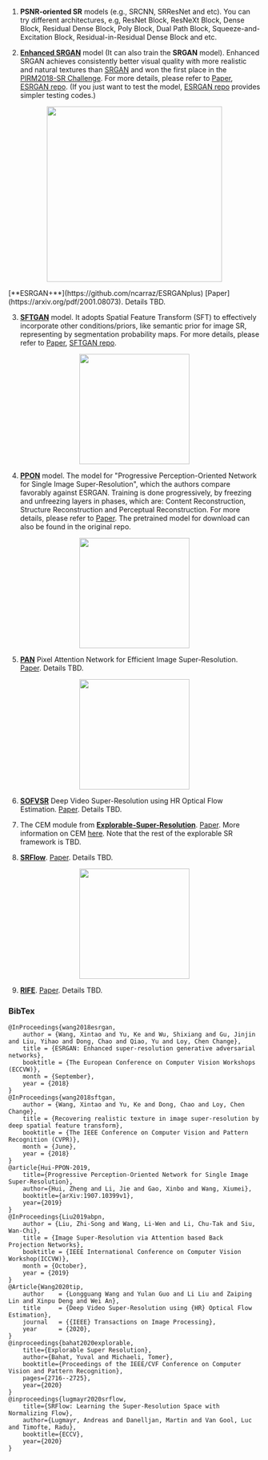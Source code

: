

1. **PSNR-oriented SR** models (e.g., SRCNN, SRResNet and etc). You can try different architectures, e.g, ResNet Block, ResNeXt Block, Dense Block, Residual Dense Block, Poly Block, Dual Path Block, Squeeze-and-Excitation Block, Residual-in-Residual Dense Block and etc.
<!--   1. want to compare more structures for SR. e.g. ResNet Block, ResNeXt Block, Dense Block, Residual Dense Block, Poly Block, Dual Path Block, Squeeze-and-Excitation Block and etc.
   1. want to provide some useful tricks for training SR networks.
   1. We are also curious to know what is the upper bound of PSNR for bicubic downsampling kernel by using an extremely large model.-->

2. [**Enhanced SRGAN**](https://github.com/xinntao/ESRGAN) model (It can also train the **SRGAN** model). Enhanced SRGAN achieves consistently better visual quality with more realistic and natural textures than [SRGAN](https://arxiv.org/abs/1609.04802) and won the first place in the [PIRM2018-SR Challenge](https://www.pirm2018.org/PIRM-SR.html). For more details, please refer to [Paper](https://arxiv.org/abs/1809.00219), [ESRGAN repo](https://github.com/xinntao/ESRGAN). (If you just want to test the model, [ESRGAN repo](https://github.com/xinntao/ESRGAN) provides simpler testing codes.)
<p align="center">
  <img height="350" src="https://github.com/xinntao/ESRGAN/blob/master/figures/baboon.jpg">
</p>
[**ESRGAN+**](https://github.com/ncarraz/ESRGANplus) [Paper](https://arxiv.org/pdf/2001.08073). Details TBD.

3. [**SFTGAN**](https://github.com/xinntao/CVPR18-SFTGAN) model. It adopts Spatial Feature Transform (SFT) to effectively incorporate other conditions/priors, like semantic prior for image SR, representing by segmentation probability maps. For more details, please refer to [Paper](https://arxiv.org/abs/1804.02815), [SFTGAN repo](https://github.com/xinntao/CVPR18-SFTGAN).
<p align="center">
  <img height="220" src="https://github.com/xinntao/SFTGAN/blob/master/figures/network_structure.png">
</p>

4. [**PPON**](https://github.com/Zheng222/PPON) model. The model for "Progressive Perception-Oriented Network for Single Image Super-Resolution", which the authors compare favorably against ESRGAN. Training is done progressively, by freezing and unfreezing layers in phases, which are: Content Reconstruction, Structure Reconstruction and Perceptual Reconstruction. For more details, please refer to [Paper](https://arxiv.org/abs/1907.10399). The pretrained model for download can also be found in the original repo.
<p align="center">
   <img height="220" src="https://github.com/Zheng222/PPON/raw/master/figures/Structure.png">
</p>

5. [**PAN**](https://github.com/zhaohengyuan1/PAN) Pixel Attention Network for Efficient Image Super-Resolution. [Paper](https://arxiv.org/pdf/2010.01073.pdf). Details TBD.
<p align="center">
   <img height="220" src="https://user-images.githubusercontent.com/41912303/107143307-af962280-6934-11eb-90e6-0489158d7168.png">
</p>

6. [**SOFVSR**](https://github.com/LongguangWang/SOF-VSR/tree/master/TIP) Deep Video Super-Resolution using HR Optical Flow Estimation. [Paper](http://arxiv.org/abs/2001.02129). Details TBD.

7. The CEM module from [**Explorable-Super-Resolution**](https://github.com/YuvalBahat/Explorable-Super-Resolution/). [Paper](http://openaccess.thecvf.com/content_CVPR_2020/papers/Bahat_Explorable_Super_Resolution_CVPR_2020_paper.pdf). More information on CEM [here](https://github.com/victorca25/BasicSR/tree/master/codes/models/modules/architectures/CEM). Note that the rest of the explorable SR framework is TBD.

8. [**SRFlow**](https://github.com/andreas128/SRFlow). [Paper](https://arxiv.org/pdf/2006.14200.pdf). Details TBD.
<p align="center">
   <img height="220" src="https://user-images.githubusercontent.com/41912303/107157089-77b5cc00-6982-11eb-83f3-05773ff46610.png">
</p>

9. [**RIFE**](https://github.com/hzwer/arXiv2020-RIFE). [Paper](https://arxiv.org/abs/2011.06294). Details TBD.

### BibTex

    @InProceedings{wang2018esrgan,
        author = {Wang, Xintao and Yu, Ke and Wu, Shixiang and Gu, Jinjin and Liu, Yihao and Dong, Chao and Qiao, Yu and Loy, Chen Change},
        title = {ESRGAN: Enhanced super-resolution generative adversarial networks},
        booktitle = {The European Conference on Computer Vision Workshops (ECCVW)},
        month = {September},
        year = {2018}
    }
    @InProceedings{wang2018sftgan,
        author = {Wang, Xintao and Yu, Ke and Dong, Chao and Loy, Chen Change},
        title = {Recovering realistic texture in image super-resolution by deep spatial feature transform},
        booktitle = {The IEEE Conference on Computer Vision and Pattern Recognition (CVPR)},
        month = {June},
        year = {2018}
    }
    @article{Hui-PPON-2019,
        title={Progressive Perception-Oriented Network for Single Image Super-Resolution},
        author={Hui, Zheng and Li, Jie and Gao, Xinbo and Wang, Xiumei},
        booktitle={arXiv:1907.10399v1},
        year={2019}
    }
    @InProceedings{Liu2019abpn,
        author = {Liu, Zhi-Song and Wang, Li-Wen and Li, Chu-Tak and Siu, Wan-Chi},
        title = {Image Super-Resolution via Attention based Back Projection Networks},
        booktitle = {IEEE International Conference on Computer Vision Workshop(ICCVW)},
        month = {October},
        year = {2019}
    }
    @Article{Wang2020tip,
        author    = {Longguang Wang and Yulan Guo and Li Liu and Zaiping Lin and Xinpu Deng and Wei An},
        title     = {Deep Video Super-Resolution using {HR} Optical Flow Estimation},
        journal   = {{IEEE} Transactions on Image Processing},
        year      = {2020},
    }
    @inproceedings{bahat2020explorable,
        title={Explorable Super Resolution},
        author={Bahat, Yuval and Michaeli, Tomer},
        booktitle={Proceedings of the IEEE/CVF Conference on Computer Vision and Pattern Recognition},
        pages={2716--2725},
        year={2020}
    }
    @inproceedings{lugmayr2020srflow,
        title={SRFlow: Learning the Super-Resolution Space with Normalizing Flow},
        author={Lugmayr, Andreas and Danelljan, Martin and Van Gool, Luc and Timofte, Radu},
        booktitle={ECCV},
        year={2020}
    }
